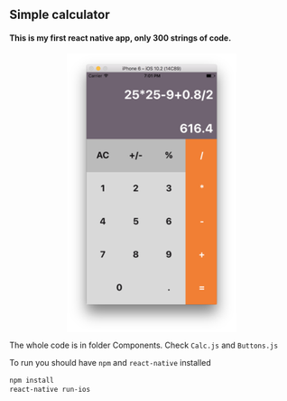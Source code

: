 ## Simple calculator
#### This is my first react native app, only 300 strings of code.

<img src="imgs/react_native_calc_medium.png" alt="img calc" style="max-width: 300px;display:block;margin: 0 auto;"/>

The whole code is in folder Components. Check ```Calc.js```
and ```Buttons.js```

To run you should have ```npm``` and ```react-native``` installed

```
npm install
react-native run-ios
```
